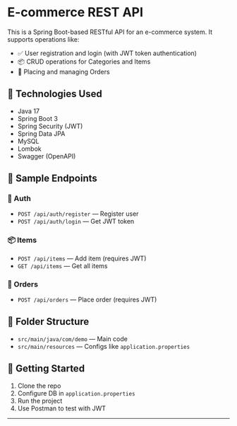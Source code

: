 # E-commerce REST API

This is a Spring Boot-based RESTful API for an e-commerce system. It supports operations like:

- ✅ User registration and login (with JWT token authentication)
- 📦 CRUD operations for Categories and Items
- 🛒 Placing and managing Orders

## 🔧 Technologies Used

- Java 17
- Spring Boot 3
- Spring Security (JWT)
- Spring Data JPA
- MySQL
- Lombok
- Swagger (OpenAPI)

## 🧪 Sample Endpoints

### 🔐 Auth
- `POST /api/auth/register` — Register user
- `POST /api/auth/login` — Get JWT token

### 📦 Items
- `POST /api/items` — Add item (requires JWT)
- `GET /api/items` — Get all items

### 🛒 Orders
- `POST /api/orders` — Place order (requires JWT)

## 📂 Folder Structure

- `src/main/java/com/demo` — Main code
- `src/main/resources` — Configs like `application.properties`

## 🚀 Getting Started

1. Clone the repo
2. Configure DB in `application.properties`
3. Run the project
4. Use Postman to test with JWT

---

